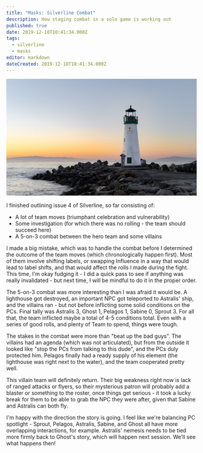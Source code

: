```yaml
---
title: "Masks: Silverline Combat"
description: How staging combat in a solo game is working out
published: true
date: 2019-12-18T10:41:34.000Z
tags:
  - silverline
  - masks
editor: markdown
dateCreated: 2019-12-18T10:41:34.000Z
---
```


![Featured Image](masks-silverline-combat.jpg)

I finished outlining issue 4 of Silverline, so far consisting of:

* A lot of team moves (triumphant celebration and vulnerability)
* Some investigation (for which there was no rolling - the team should succeed here)
* A 5-on-3 combat between the hero team and some villains

I made a big mistake, which was to handle the combat before I determined the outcome of the team moves (which chronologically happen first). Most of them involve shifting labels, or swapping Influence in a way that would lead to label shifts, and that would affect the rolls I made during the fight. This time, I'm okay fudging it - I did a quick pass to see if anything was really invalidated - but next time, I will be mindful to do it in the proper order.

The 5-on-3 combat was more interesting than I was afraid it would be. A lighthouse got destroyed, an important NPC got teleported to Astralis' ship, and the villains ran - but not before inflicting some solid conditions on the PCs. Final tally was Astralis 3, Ghost 1, Pelagos 1, Sabine 0, Sprout 3. For all that, the team inflicted maybe a total of 4-5 conditions total. Even with a series of good rolls, and plenty of Team to spend, things were tough.

The stakes in the combat were more than "beat up the bad guys". The villains had an agenda (which was not articulated), but from the outside it looked like "stop the PCs from talking to this dude", and the PCs duly protected him. Pelagos finally had a ready supply of his element (the lighthouse was right next to the water), and the team cooperated pretty well.

This villain team will definitely return. Their big weakness right now is lack of ranged attacks or flyers, so their mysterious patron will probably add a blaster or something to the roster, once things get serious - it took a lucky break for them to be able to grab the NPC they were after, given that Sabine and Astralis can both fly.

I'm happy with the direction the story is going. I feel like we're balancing PC spotlight - Sprout, Pelagos, Astralis, Sabine, and Ghost all have more overlapping interactions, for example. Astralis' nemesis needs to be tied more firmly back to Ghost's story, which will happen next session. We'll see what happens then!


    